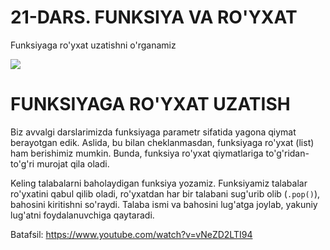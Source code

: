 # 21-DARS. FUNKSIYA VA RO'YXAT

Funksiyaga ro'yxat uzatishni o'rganamiz

![](https://gblobscdn.gitbook.com/assets%2F-MGbkqs1tROquIT6oqUs%2F-Mc-5yGQPZTBaGoehQdL%2F-Mc-7xpq4Puu3KEjmT0R%2FSD_YT_TG_logo_mini.png?alt=media&token=929fe67b-ec12-4f63-b33e-e9c5e3d8ad09)

# FUNKSIYAGA RO'YXAT UZATISH
Biz avvalgi darslarimizda funksiyaga parametr sifatida yagona qiymat berayotgan edik. Aslida, bu bilan cheklanmasdan, funksiyaga ro'yxat (list) ham berishimiz mumkin. Bunda, funksiya ro'yxat qiymatlariga to'g'ridan-to'g'ri murojat qila oladi.

Keling talabalarni baholaydigan funksiya yozamiz. Funksiyamiz talabalar ro'yxatini qabul qilib oladi, ro'yxatdan har bir talabani sug'urib olib (`.pop()`), bahosini kiritishni so'raydi. Talaba ismi va bahosini lug'atga joylab, yakuniy lug'atni foydalanuvchiga qaytaradi.

Batafsil: https://www.youtube.com/watch?v=vNeZD2LTI94
